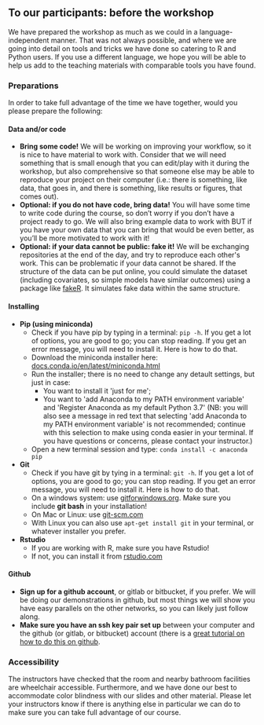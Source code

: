 ## To our participants: before the workshop

We have prepared the workshop as much as we could in a language-independent manner. That was not always possible, and where we are going into detail on tools and tricks we have done so catering to R and Python users. If you use a different language, we hope you will be able to help us add to the teaching materials with comparable tools you have found.

### Preparations
In order to take full advantage of the time we have together, would you please prepare the following:
 
#### Data and/or code
- **Bring some code!** We will be working on improving your workflow, so it is nice to have material to work with. Consider that we will need something that is small enough that you can edit/play with it during the workshop, but also comprehensive so that someone else may be able to reproduce your project on their computer (i.e.: there is something, like data, that goes in, and there is something, like results or figures, that comes out).
- **Optional: if you do not have code, bring data!** You will have some time to write code during the course, so don’t worry if you don’t have a project ready to go. We will also bring example data to work with BUT if you have your own data that you can bring that would be even better, as you’ll be more motivated to work with it!
- **Optional: if your data cannot be public: fake it!** We will be exchanging repositories at the end of the day, and try to reproduce each other's work. This can be problematic if your data cannot be shared. If the structure of the data can be put online, you could simulate the dataset (including covariates, so simple models have similar outcomes) using a package like [fakeR](https://cran.r-project.org/web/packages/fakeR/index.html). It simulates fake data within the same structure.

#### Installing
- **Pip (using miniconda)**
  - Check if you have pip by typing in a terminal: `pip -h`. If you get a lot of options, you are good to go; you can stop reading. If you get an error message, you will need to install it. Here is how to do that.
  - Download the miniconda installer here: [docs.conda.io/en/latest/miniconda.html](https://docs.conda.io/en/latest/miniconda.html)
  - Run the installer; there is no need to change any detault settings, but just in case:
    - You want to install it 'just for me';
    - You want to 'add Anaconda to my PATH environment variable' and 'Register Anaconda as my default Python 3.7' (NB: you will also see a message in red text that selecting 'add Anaconda to my PATH environment variable' is not recommended; continue with this selection to make using conda easier in your terminal. If you have questions or concerns, please contact your instructor.)
  - Open a new terminal session and type: `conda install -c anaconda pip`
- **Git**
  - Check if you have git by tying in a terminal: `git -h`. If you get a lot of options, you are good to go; you can stop reading. If you get an error message, you will need to install it. Here is how to do that.
  - On a windows system: use [gitforwindows.org](https://gitforwindows.org). Make sure you include **git bash** in your installation!
  - On Mac or Linux: use [git-scm.com](https://git-scm.com/)
  - With Linux you can also use `apt-get install git` in your terminal, or whatever installer you prefer.
- **Rstudio** 
  - If you are working with R, make sure you have Rstudio!
  - If not, you can install it from [rstudio.com](https://rstudio.com/products/rstudio/download/)

#### Github
- **Sign up for a github account**, or gitlab or bitbucket, if you prefer. We will be doing our demonstrations in github, but most things we will show you have easy parallels on the other networks, so you can likely just follow along.
- **Make sure you have an ssh key pair set up** between your computer and the github (or gitlab, or bitbucket) account (there is a [great tutorial on how to do this on github](https://help.github.com/en/enterprise/2.17/user/authenticating-to-github/generating-a-new-ssh-key-and-adding-it-to-the-ssh-agent).


### Accessibility
The instructors have checked that the room and nearby bathroom facilities are wheelchair accessible. Furthermore, and we have done our best to accommodate color blindness with our slides and other material. Please let your instructors know if there is anything else in particular we can do to make sure you can take full advantage of our course.
